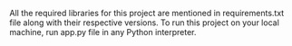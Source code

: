 All the required libraries for this project are mentioned in requirements.txt file along with their respective versions. 
To run this project on your local machine, run app.py file in any Python interpreter.
